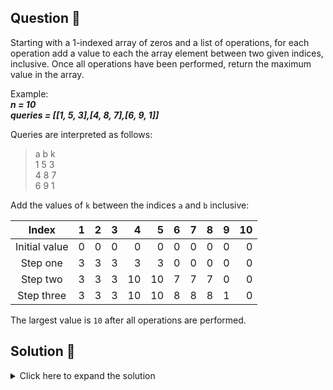 ## Question 🤔

Starting with a 1-indexed array of zeros and a list of operations, for each operation add a value to each the array element between two given indices, inclusive. Once all operations have been performed, return the maximum value in the array.

Example:<br>
***n = 10***<br>
***queries = [[1, 5, 3],[4, 8, 7],[6, 9, 1]]***

Queries are interpreted as follows:
> a b k<br>
> 1 5 3<br>
> 4 8 7<br>
> 6 9 1<br>

Add the values of `k` between the indices `a` and `b` inclusive:

|     Index     |   1 |   2 |   3 |   4 |   5 |   6 |   7 |   8 |   9 | 10 |
|:-------------:|----:|----:|----:|----:|----:|----:|----:|----:|----:|---:|
| Initial value |    0  |   0 |   0 |   0 |   0 |   0 |   0 |   0 |   0 |  0 |
|   Step one    |       3       |   3 |   3 |   3 |   3 |   0 |   0 |   0 |   0 |  0 |
|   Step two    |       3       |   3 |   3 |  10 |  10 |   7 |   7 |   7 |   0 |  0 |
|  Step three   |       3       |   3 |   3 |  10 |  10 |   8 |   8 |   8 |   1 |  0 |

The largest value is `10` after all operations are performed.


## Solution 🙋
<details>
  <summary>Click here to expand the solution</summary>

#### Brute force solution
1. ...
</details>

